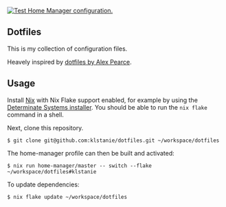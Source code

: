 [![Test Home Manager configuration.](https://github.com/kstaniek/dotfiles/actions/workflows/test.yml/badge.svg)](https://github.com/kstaniek/dotfiles/actions/workflows/test.yml)

## Dotfiles

This is my collection of configuration files.

Heavely inspired by [dotfiles by Alex Pearce](https://github.com/alexpearce/dotfiles).


## Usage

Install [Nix][nix] with Nix Flake support enabled, for example by using the [Determinate Systems installer][nix-installer].
You should be able to run the `nix flake` command in a shell.

Next, clone this repository.

```shell
$ git clone git@github.com:klstanie/dotfiles.git ~/workspace/dotfiles
```

The home-manager profile can then be built and activated:

```shell
$ nix run home-manager/master -- switch --flake ~/workspace/dotfiles#klstanie
```

To update dependencies:

```shell
$ nix flake update ~/workspace/dotfiles
```

[nix]: https://nixos.org/
[nix-installer]: https://github.com/DeterminateSystems/nix-installer
[home-manager]: https://github.com/nix-community/home-manager
